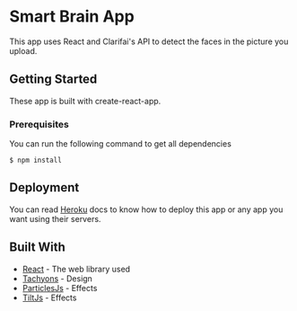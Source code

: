 # Smart Brain App

This app uses React and Clarifai's API to detect the faces in the picture you upload.

## Getting Started

These app is built with create-react-app. 

### Prerequisites

You can run the following command to get all dependencies 

```
$ npm install 
```

## Deployment

You can read [Heroku](https://devcenter.heroku.com/categories/reference) docs to know how to deploy this app or any app you want using their servers.

## Built With

* [React](https://es.reactjs.org/) - The web library used
* [Tachyons](https://tachyons.io/) - Design
* [ParticlesJs](https://www.npmjs.com/package/react-particles-js) - Effects
* [TiltJs](https://www.npmjs.com/package/react-tilt) - Effects

